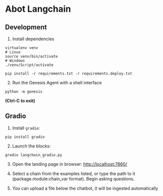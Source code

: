 # Abot Langchain

## Development

1. Install dependencies

```shell
virtualenv venv
# Linux
source venv/bin/activate
# Windows
./venv/Script/activate

pip install -r requirements.txt -r requirements.deploy.txt
```

2. Run the Genesis Agent with a shell interface

```shell
python -m genesis
```

__(Ctrl-C to exit)__


## Gradio

1. Install `gradio`:

```shell
pip install gradio
```

2. Launch the blocks:

```shell
gradio langchain_gradio.py
```

3. Open the landing page in browser: [http://localhost:7860/](http://localhost:7860/)

4. Select a chain from the examples listed, or type the path to it (package.module:chain_var format). Begin asking questions.

5. You can upload a file below the chatbot, it will be ingested automatically
